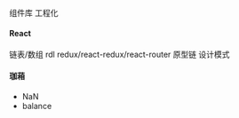 ####

组件库
工程化

#### React

链表/数组
rdl
redux/react-redux/react-router
原型链
设计模式

#### 珈葙

- NaN
- balance
